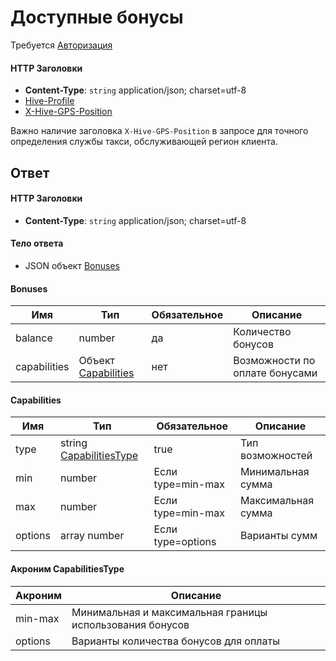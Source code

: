 # Доступные бонусы

Требуется [Авторизация](hmac.md)
#### HTTP Заголовки
* **Content-Type**: `string` application/json; charset=utf-8
* [Hive-Profile](http_headers.md)
* [X-Hive-GPS-Position](http_headrers.md)

Важно наличие заголовка `X-Hive-GPS-Position` в запросе для точного определения службы такси, обслуживающей регион клиента.

## Ответ

#### HTTP Заголовки
* **Content-Type**: `string` application/json; charset=utf-8

#### Тело ответа
* JSON объект [Bonuses](#Bonuses-fields)

<a name="Bonuses-fields"></a>
#### Bonuses

Имя | Тип | Обязательное | Описание
--- | --- | --- | ---
balance | number | да | Количество бонусов
capabilities | Объект [Capabilities](#Capabilities-fields) | нет | Возможности по оплате бонусами


<a name="Capabilities-fields"></a>
#### Capabilities

Имя | Тип | Обязательное | Описание
--- | --- | --- | ---
type | string [CapabilitiesType](#CapabilitiesType-enum) | true | Тип возможностей
min | number | Если type=min-max | Минимальная сумма
max | number | Если type=min-max | Максимальная сумма
options | array number | Если type=options | Варианты сумм


<a name="CapabilitiesType-enum"></a>
#### Акроним CapabilitiesType

Акроним | Описание
--- | ---
min-max | Минимальная и максимальная границы использования бонусов
options | Варианты количества бонусов для оплаты
